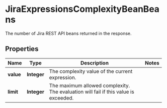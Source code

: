 

# JiraExpressionsComplexityBeanBeans

The number of Jira REST API beans returned in the response.

## Properties

| Name | Type | Description | Notes |
|------------ | ------------- | ------------- | -------------|
|**value** | **Integer** | The complexity value of the current expression. |  |
|**limit** | **Integer** | The maximum allowed complexity. The evaluation will fail if this value is exceeded. |  |



